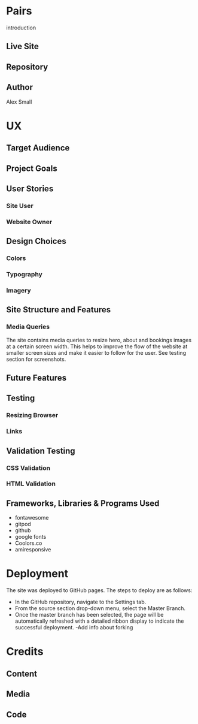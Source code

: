 # Pairs
introduction

## Live Site 



## Repository 


## Author 

Alex Small


# UX
## Target Audience

 


## Project Goals



## User Stories
### Site User


### Website Owner


## Design Choices


### Colors

### Typography



### Imagery


## Site Structure and Features



 
### Media Queries ###

The site contains media queries to resize hero, about and bookings images at a certain screen width. This helps to improve the flow of the website at smaller screen sizes and make it easier to follow for the user. See testing section for screenshots.

## Future Features



## Testing
### Resizing Browser ###



### Links ###


## Validation Testing

### CSS Validation


### HTML Validation


## Frameworks, Libraries & Programs Used

- fontawesome
- gitpod
- github
- google fonts
- Coolors.co
- amiresponsive

# Deployment

The site was deployed to GitHub pages. The steps to deploy are as follows:
- In the GitHub repository, navigate to the Settings tab.
- From the source section drop-down menu, select the Master Branch.
- Once the master branch has been selected, the page will be automatically refreshed with a detailed ribbon display to indicate the successful deployment.
-Add info about forking

# Credits
## Content



## Media



## Code


